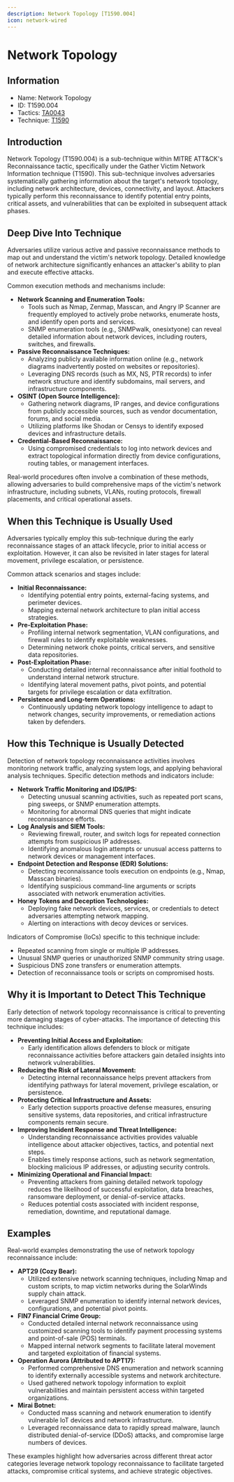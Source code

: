 ```yaml
---
description: Network Topology [T1590.004]
icon: network-wired
---
```


# Network Topology

## Information

- Name: Network Topology
- ID: T1590.004
- Tactics: [TA0043](../TA0043/TA0043.md)
- Technique: [T1590](T1590.md)

## Introduction

Network Topology (T1590.004) is a sub-technique within MITRE ATT\&CK's Reconnaissance tactic, specifically under the Gather Victim Network Information technique (T1590). This sub-technique involves adversaries systematically gathering information about the target's network topology, including network architecture, devices, connectivity, and layout. Attackers typically perform this reconnaissance to identify potential entry points, critical assets, and vulnerabilities that can be exploited in subsequent attack phases.

## Deep Dive Into Technique

Adversaries utilize various active and passive reconnaissance methods to map out and understand the victim's network topology. Detailed knowledge of network architecture significantly enhances an attacker's ability to plan and execute effective attacks.

Common execution methods and mechanisms include:

- **Network Scanning and Enumeration Tools:**
  - Tools such as Nmap, Zenmap, Masscan, and Angry IP Scanner are frequently employed to actively probe networks, enumerate hosts, and identify open ports and services.
  - SNMP enumeration tools (e.g., SNMPwalk, onesixtyone) can reveal detailed information about network devices, including routers, switches, and firewalls.
- **Passive Reconnaissance Techniques:**
  - Analyzing publicly available information online (e.g., network diagrams inadvertently posted on websites or repositories).
  - Leveraging DNS records (such as MX, NS, PTR records) to infer network structure and identify subdomains, mail servers, and infrastructure components.
- **OSINT (Open Source Intelligence):**
  - Gathering network diagrams, IP ranges, and device configurations from publicly accessible sources, such as vendor documentation, forums, and social media.
  - Utilizing platforms like Shodan or Censys to identify exposed devices and infrastructure details.
- **Credential-Based Reconnaissance:**
  - Using compromised credentials to log into network devices and extract topological information directly from device configurations, routing tables, or management interfaces.

Real-world procedures often involve a combination of these methods, allowing adversaries to build comprehensive maps of the victim's network infrastructure, including subnets, VLANs, routing protocols, firewall placements, and critical operational assets.

## When this Technique is Usually Used

Adversaries typically employ this sub-technique during the early reconnaissance stages of an attack lifecycle, prior to initial access or exploitation. However, it can also be revisited in later stages for lateral movement, privilege escalation, or persistence.

Common attack scenarios and stages include:

- **Initial Reconnaissance:**
  - Identifying potential entry points, external-facing systems, and perimeter devices.
  - Mapping external network architecture to plan initial access strategies.
- **Pre-Exploitation Phase:**
  - Profiling internal network segmentation, VLAN configurations, and firewall rules to identify exploitable weaknesses.
  - Determining network choke points, critical servers, and sensitive data repositories.
- **Post-Exploitation Phase:**
  - Conducting detailed internal reconnaissance after initial foothold to understand internal network structure.
  - Identifying lateral movement paths, pivot points, and potential targets for privilege escalation or data exfiltration.
- **Persistence and Long-term Operations:**
  - Continuously updating network topology intelligence to adapt to network changes, security improvements, or remediation actions taken by defenders.

## How this Technique is Usually Detected

Detection of network topology reconnaissance activities involves monitoring network traffic, analyzing system logs, and applying behavioral analysis techniques. Specific detection methods and indicators include:

- **Network Traffic Monitoring and IDS/IPS:**
  - Detecting unusual scanning activities, such as repeated port scans, ping sweeps, or SNMP enumeration attempts.
  - Monitoring for abnormal DNS queries that might indicate reconnaissance efforts.
- **Log Analysis and SIEM Tools:**
  - Reviewing firewall, router, and switch logs for repeated connection attempts from suspicious IP addresses.
  - Identifying anomalous login attempts or unusual access patterns to network devices or management interfaces.
- **Endpoint Detection and Response (EDR) Solutions:**
  - Detecting reconnaissance tools execution on endpoints (e.g., Nmap, Masscan binaries).
  - Identifying suspicious command-line arguments or scripts associated with network enumeration activities.
- **Honey Tokens and Deception Technologies:**
  - Deploying fake network devices, services, or credentials to detect adversaries attempting network mapping.
  - Alerting on interactions with decoy devices or services.

Indicators of Compromise (IoCs) specific to this technique include:

- Repeated scanning from single or multiple IP addresses.
- Unusual SNMP queries or unauthorized SNMP community string usage.
- Suspicious DNS zone transfers or enumeration attempts.
- Detection of reconnaissance tools or scripts on compromised hosts.

## Why it is Important to Detect This Technique

Early detection of network topology reconnaissance is critical to preventing more damaging stages of cyber-attacks. The importance of detecting this technique includes:

- **Preventing Initial Access and Exploitation:**
  - Early identification allows defenders to block or mitigate reconnaissance activities before attackers gain detailed insights into network vulnerabilities.
- **Reducing the Risk of Lateral Movement:**
  - Detecting internal reconnaissance helps prevent attackers from identifying pathways for lateral movement, privilege escalation, or persistence.
- **Protecting Critical Infrastructure and Assets:**
  - Early detection supports proactive defense measures, ensuring sensitive systems, data repositories, and critical infrastructure components remain secure.
- **Improving Incident Response and Threat Intelligence:**
  - Understanding reconnaissance activities provides valuable intelligence about attacker objectives, tactics, and potential next steps.
  - Enables timely response actions, such as network segmentation, blocking malicious IP addresses, or adjusting security controls.
- **Minimizing Operational and Financial Impact:**
  - Preventing attackers from gaining detailed network topology reduces the likelihood of successful exploitation, data breaches, ransomware deployment, or denial-of-service attacks.
  - Reduces potential costs associated with incident response, remediation, downtime, and reputational damage.

## Examples

Real-world examples demonstrating the use of network topology reconnaissance include:

- **APT29 (Cozy Bear):**
  - Utilized extensive network scanning techniques, including Nmap and custom scripts, to map victim networks during the SolarWinds supply chain attack.
  - Leveraged SNMP enumeration to identify internal network devices, configurations, and potential pivot points.
- **FIN7 Financial Crime Group:**
  - Conducted detailed internal network reconnaissance using customized scanning tools to identify payment processing systems and point-of-sale (POS) terminals.
  - Mapped internal network segments to facilitate lateral movement and targeted exploitation of financial systems.
- **Operation Aurora (Attributed to APT17):**
  - Performed comprehensive DNS enumeration and network scanning to identify externally accessible systems and network architecture.
  - Used gathered network topology information to exploit vulnerabilities and maintain persistent access within targeted organizations.
- **Mirai Botnet:**
  - Conducted mass scanning and network enumeration to identify vulnerable IoT devices and network infrastructure.
  - Leveraged reconnaissance data to rapidly spread malware, launch distributed denial-of-service (DDoS) attacks, and compromise large numbers of devices.

These examples highlight how adversaries across different threat actor categories leverage network topology reconnaissance to facilitate targeted attacks, compromise critical systems, and achieve strategic objectives.
